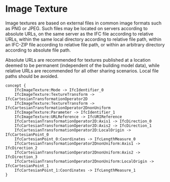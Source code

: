 Image Texture
=============

Image textures are based on external files in common image formats such as PNG or JPEG. Such files may be located on servers according to absolute URLs, on the same server as the IFC file according to relative URLs, within the same local directory according to relative file path, within an IFC-ZIP file according to relative file path, or within an arbitrary directory according to absolute file path.

Absolute URLs are recommended for textures published at a location deemed to be permanent (independent of the building model data), while relative URLs are recommended for all other sharing scenarios. Local file paths should be avoided.

```
concept {
    IfcImageTexture:Mode -> IfcIdentifier_0
    IfcImageTexture:TextureTransform -> IfcCartesianTransformationOperator2D
    IfcImageTexture:TextureTransform -> IfcCartesianTransformationOperator2DnonUniform
    IfcImageTexture:Parameter -> IfcIdentifier_1
    IfcImageTexture:URLReference -> IfcURIReference
    IfcCartesianTransformationOperator2D:Axis1 -> IfcDirection_0
    IfcCartesianTransformationOperator2D:Axis2 -> IfcDirection_1
    IfcCartesianTransformationOperator2D:LocalOrigin -> IfcCartesianPoint_0
    IfcCartesianPoint_0:Coordinates -> IfcLengthMeasure_0
    IfcCartesianTransformationOperator2DnonUniform:Axis1 -> IfcDirection_2
    IfcCartesianTransformationOperator2DnonUniform:Axis2 -> IfcDirection_3
    IfcCartesianTransformationOperator2DnonUniform:LocalOrigin -> IfcCartesianPoint_1
    IfcCartesianPoint_1:Coordinates -> IfcLengthMeasure_1
}
```
